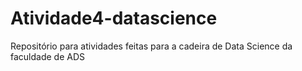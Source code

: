 # Atividade4-datascience
Repositório para atividades feitas para a cadeira de Data Science da faculdade de ADS

